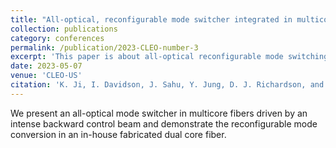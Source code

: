 ```yaml
---
title: "All-optical, reconfigurable mode switcher integrated in multicore fibers with a counter-propagating configuration"
collection: publications
category: conferences
permalink: /publication/2023-CLEO-number-3
excerpt: 'This paper is about all-optical reconfigurable mode switching in multicore fibers driven by an intense backward control beam.'
date: 2023-05-07
venue: 'CLEO-US'
citation: 'K. Ji, I. Davidson, J. Sahu, Y. Jung, D. J. Richardson, and M. Guasoni, "All-optical, reconfigurable mode switcher integrated in multicore fibers with a counter-propagating configuration," in CLEO 2023, Technical Digest Series (Optica Publishing Group, 2023), paper SM4L.3.'
---
```


We present an all-optical mode switcher in multicore fibers driven by an intense backward control beam and demonstrate the reconfigurable mode conversion in an in-house fabricated dual core fiber.
